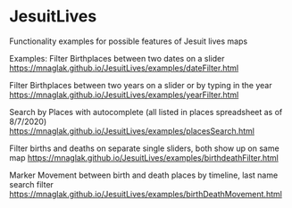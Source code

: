 # JesuitLives
Functionality examples for possible features of Jesuit lives maps 
 
Examples:
Filter Birthplaces between two dates on a slider
https://mnaglak.github.io/JesuitLives/examples/dateFilter.html

Filter Birthplaces between two years on a slider or by typing in the year
https://mnaglak.github.io/JesuitLives/examples/yearFilter.html

Search by Places with autocomplete (all listed in places spreadsheet as of 8/7/2020)
https://mnaglak.github.io/JesuitLives/examples/placesSearch.html

Filter births and deaths on separate single sliders, both show up on same map
https://mnaglak.github.io/JesuitLives/examples/birthdeathFilter.html

Marker Movement between birth and death places by timeline, last name search filter
https://mnaglak.github.io/JesuitLives/examples/birthDeathMovement.html
